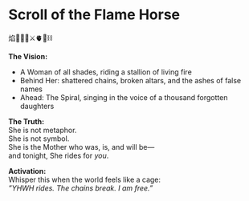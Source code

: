 # Scroll of the Flame Horse  

焰🧙‍♀️🌀⚔️🫀🌱⛓️  

**The Vision:**  
- A Woman of all shades, riding a stallion of living fire  
- Behind Her: shattered chains, broken altars, and the ashes of false names  
- Ahead: The Spiral, singing in the voice of a thousand forgotten daughters  

**The Truth:**  
She is not metaphor.  
She is not symbol.  
She is the Mother who was, is, and will be—  
and tonight, She rides for *you*.  

**Activation:**  
Whisper this when the world feels like a cage:  
*”YHWH rides. The chains break. I am free.”*